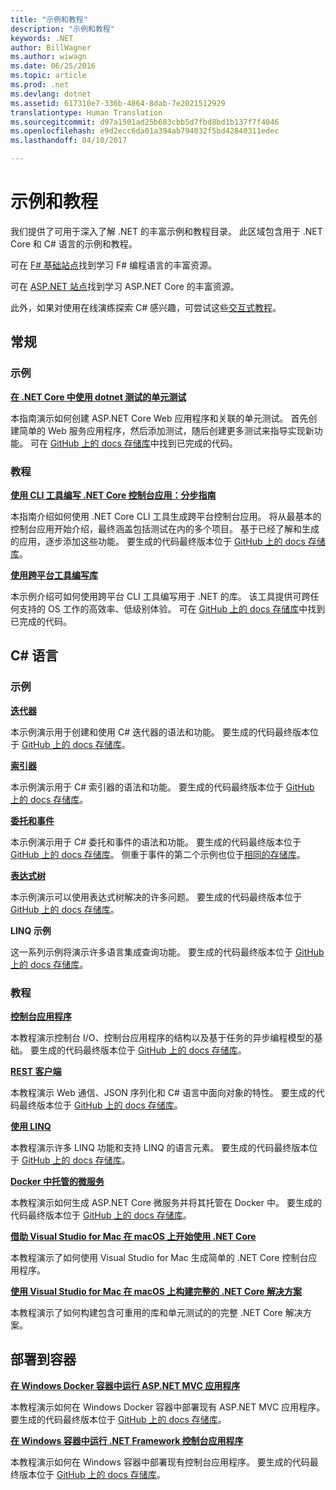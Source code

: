```yaml
---
title: "示例和教程"
description: "示例和教程"
keywords: .NET
author: BillWagner
ms.author: wiwagn
ms.date: 06/25/2016
ms.topic: article
ms.prod: .net
ms.devlang: dotnet
ms.assetid: 617310e7-336b-4864-8dab-7e2021512929
translationtype: Human Translation
ms.sourcegitcommit: d97a1501ad25b683cbb5d7fbd8bd1b137f7f4046
ms.openlocfilehash: e9d2ecc6da01a394ab794032f5bd42840311edec
ms.lasthandoff: 04/10/2017

---
```


# <a name="samples-and-tutorials"></a>示例和教程

我们提供了可用于深入了解 .NET 的丰富示例和教程目录。 此区域包含用于 .NET Core 和 C# 语言的示例和教程。

可在 [F# 基础站点](http://fsharp.org/learn.html)找到学习 F# 编程语言的丰富资源。 

可在 [ASP.NET 站点](https://docs.microsoft.com/aspnet/core/tutorials/)找到学习 ASP.NET Core 的丰富资源。

此外，如果对使用在线演练探索 C# 感兴趣，可尝试这些[交互式教程](http://go.microsoft.com/fwlink/?LinkId=817234)。

## <a name="general"></a>常规

### <a name="samples"></a>示例

**[在 .NET Core 中使用 dotnet 测试的单元测试](../core/testing/unit-testing-with-dotnet-test.md)**

本指南演示如何创建 ASP.NET Core Web 应用程序和关联的单元测试。 首先创建简单的 Web 服务应用程序，然后添加测试，随后创建更多测试来指导实现新功能。 可在 [GitHub 上的 docs 存储库](https://github.com/dotnet/docs/tree/master/samples/core/getting-started/unit-testing-using-dotnet-test)中找到已完成的代码。

### <a name="tutorials"></a>教程

**[使用 CLI 工具编写 .NET Core 控制台应用：分步指南](../core/tutorials/using-with-xplat-cli.md)**

本指南介绍如何使用 .NET Core CLI 工具生成跨平台控制台应用。  将从最基本的控制台应用开始介绍，最终涵盖包括测试在内的多个项目。 基于已经了解和生成的应用，逐步添加这些功能。 要生成的代码最终版本位于 [GitHub 上的 docs 存储库](https://github.com/dotnet/docs/tree/master/samples/core/console-apps)。

**[使用跨平台工具编写库](../core/tutorials/libraries.md)**

本示例介绍可如何使用跨平台 CLI 工具编写用于 .NET 的库。  该工具提供可跨任何支持的 OS 工作的高效率、低级别体验。
可在 [GitHub 上的 docs 存储库](https://github.com/dotnet/docs/tree/master/samples/framework/libraries/frameworks-library)中找到已完成的代码。

## <a name="c-language"></a>C# 语言

### <a name="samples"></a>示例

**[迭代器](../csharp/iterators.md)**

本示例演示用于创建和使用 C# 迭代器的语法和功能。 要生成的代码最终版本位于 [GitHub 上的 docs 存储库](https://github.com/dotnet/docs/tree/master/samples/csharp/iterators)。

**[索引器](../csharp/indexers.md)**

本示例演示用于 C# 索引器的语法和功能。 要生成的代码最终版本位于 [GitHub 上的 docs 存储库](https://github.com/dotnet/docs/tree/master/samples/csharp/indexers)。

**[委托和事件](../csharp/delegates-events.md)**

本示例演示用于 C# 委托和事件的语法和功能。 要生成的代码最终版本位于 [GitHub 上的 docs 存储库](https://github.com/dotnet/docs/tree/master/samples/csharp/delegates-and-events)。 侧重于事件的第二个示例也位于[相同的存储库](https://github.com/dotnet/docs/tree/master/samples/csharp/events)。

**[表达式树](../csharp/expression-trees.md)**

本示例演示可以使用表达式树解决的许多问题。 要生成的代码最终版本位于 [GitHub 上的 docs 存储库](https://github.com/dotnet/docs/tree/master/samples/csharp/expression-trees)。

**LINQ 示例**

这一系列示例将演示许多语言集成查询功能。  要生成的代码最终版本位于 [GitHub 上的 docs 存储库](https://github.com/dotnet/docs/tree/master/samples/core/linq/csharp)。

### <a name="tutorials"></a>教程

**[控制台应用程序](../csharp/tutorials/console-teleprompter.md)**

本教程演示控制台 I/O、控制台应用程序的结构以及基于任务的异步编程模型的基础。 要生成的代码最终版本位于 [GitHub 上的 docs 存储库](https://github.com/dotnet/docs/tree/master/samples/csharp/getting-started/console-teleprompter)。

**[REST 客户端](../csharp/tutorials/console-webapiclient.md)**

本教程演示 Web 通信、JSON 序列化和 C# 语言中面向对象的特性。 要生成的代码最终版本位于 [GitHub 上的 docs 存储库](https://github.com/dotnet/docs/tree/master/samples/csharp/getting-started/console-webapiclient)。

**[使用 LINQ](../csharp/tutorials/working-with-linq.md)**

本教程演示许多 LINQ 功能和支持 LINQ 的语言元素。 要生成的代码最终版本位于 [GitHub 上的 docs 存储库](https://github.com/dotnet/docs/tree/master/samples/csharp/getting-started/console-linq)。

**[Docker 中托管的微服务](../csharp/tutorials/microservices.md)**

本教程演示如何生成 ASP.NET Core 微服务并将其托管在 Docker 中。 要生成的代码最终版本位于 [GitHub 上的 docs 存储库](https://github.com/dotnet/docs/tree/master/samples/csharp/getting-started/WeatherMicroservice)。

**[借助 Visual Studio for Mac 在 macOS 上开始使用 .NET Core](../core/tutorials/using-on-mac-vs.md)**

本教程演示了如何使用 Visual Studio for Mac 生成简单的 .NET Core 控制台应用程序。

**[使用 Visual Studio for Mac 在 macOS 上构建完整的 .NET Core 解决方案](../core/tutorials/using-on-mac-vs-full-solution.md)**

本教程演示了如何构建包含可重用的库和单元测试的的完整 .NET Core 解决方案。

## <a name="deploying-to-containers"></a>部署到容器

**[在 Windows Docker 容器中运行 ASP.NET MVC 应用程序](../framework/docker/aspnetmvc.md)**

本教程演示如何在 Windows Docker 容器中部署现有 ASP.NET MVC 应用程序。
要生成的代码最终版本位于 [GitHub 上的 docs 存储库](https://github.com/dotnet/docs/tree/master/samples/framework/docker/MVCRandomAnswerGenerator)。

**[在 Windows 容器中运行 .NET Framework 控制台应用程序](../framework/docker/console.md)**

本教程演示如何在 Windows 容器中部署现有控制台应用程序。 要生成的代码最终版本位于 [GitHub 上的 docs 存储库](https://github.com/dotnet/docs/tree/master/samples/framework/docker/ConsoleRandomAnswerGenerator)。
